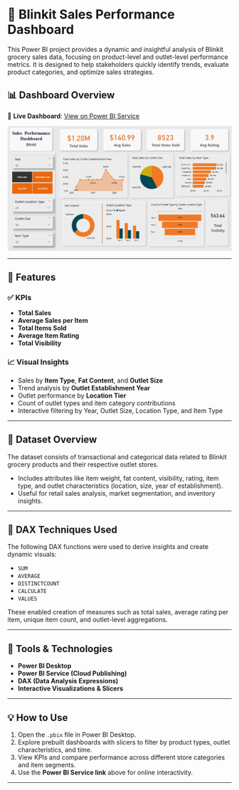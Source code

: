 # 🛒 Blinkit Sales Performance Dashboard

This Power BI project provides a dynamic and insightful analysis of Blinkit grocery sales data, focusing on product-level and outlet-level performance metrics. It is designed to help stakeholders quickly identify trends, evaluate product categories, and optimize sales strategies.

## 📊 Dashboard Overview

🔗 **Live Dashboard**: [View on Power BI Service](https://app.powerbi.com/groups/me/reports/b6343d07-5363-426a-9673-9e5f40849aee?pbi_source=desktop)

![Dashboard Screenshot](Images/Sales%20Dashboard.png)

---

## 🚀 Features

### ✅ KPIs
- **Total Sales**
- **Average Sales per Item**
- **Total Items Sold**
- **Average Item Rating**
- **Total Visibility**

### 📈 Visual Insights
- Sales by **Item Type**, **Fat Content**, and **Outlet Size**
- Trend analysis by **Outlet Establishment Year**
- Outlet performance by **Location Tier**
- Count of outlet types and item category contributions
- Interactive filtering by Year, Outlet Size, Location Type, and Item Type

---

## 📁 Dataset Overview

The dataset consists of transactional and categorical data related to Blinkit grocery products and their respective outlet stores.

- Includes attributes like item weight, fat content, visibility, rating, item type, and outlet characteristics (location, size, year of establishment).
- Useful for retail sales analysis, market segmentation, and inventory insights.

---

## 🧠 DAX Techniques Used

The following DAX functions were used to derive insights and create dynamic visuals:

- `SUM`
- `AVERAGE`
- `DISTINCTCOUNT`
- `CALCULATE`
- `VALUES`

These enabled creation of measures such as total sales, average rating per item, unique item count, and outlet-level aggregations.

---

## 🧰 Tools & Technologies

- **Power BI Desktop**  
- **Power BI Service (Cloud Publishing)**  
- **DAX (Data Analysis Expressions)**  
- **Interactive Visualizations & Slicers**

---

## 💡 How to Use

1. Open the `.pbix` file in Power BI Desktop.
2. Explore prebuilt dashboards with slicers to filter by product types, outlet characteristics, and time.
3. View KPIs and compare performance across different store categories and item segments.
4. Use the **Power BI Service link** above for online interactivity.

---

